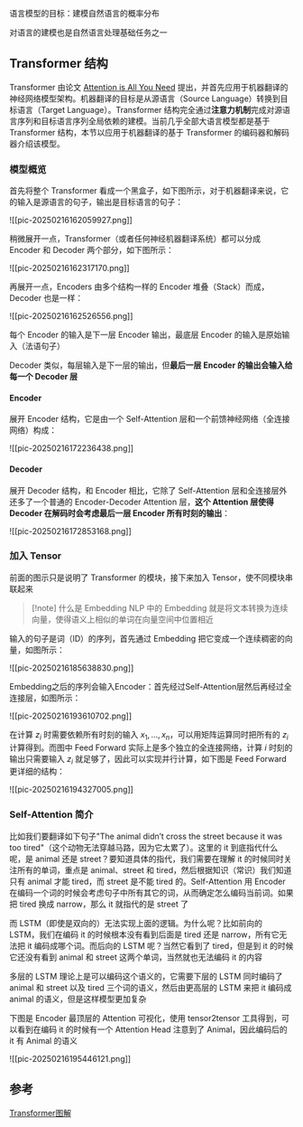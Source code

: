 语言模型的目标：建模自然语言的概率分布

对语言的建模也是自然语言处理基础任务之一

## Transformer 结构

Transformer 由论文 [Attention is All You Need](https://arxiv.org/abs/1706.03762) 提出，并首先应用于机器翻译的神经网络模型架构。机器翻译的目标是从源语言（Source Language）转换到目标语言（Target Language）。Transformer 结构完全通过**注意力机制**完成对源语言序列和目标语言序列全局依赖的建模。当前几乎全部大语言模型都是基于 Transformer 结构，本节以应用于机器翻译的基于 Transformer 的编码器和解码器介绍该模型。

### 模型概览

首先将整个 Transformer 看成一个黑盒子，如下图所示，对于机器翻译来说，它的输入是源语言的句子，输出是目标语言的句子：

![[pic-20250216162059927.png]]

稍微展开一点，Transformer（或者任何神经机器翻译系统）都可以分成 Encoder 和 Decoder 两个部分，如下图所示：

![[pic-20250216162317170.png]]

再展开一点，Encoders 由多个结构一样的 Encoder 堆叠（Stack）而成，Decoder 也是一样：

![[pic-20250216162526556.png]]

每个 Encoder 的输入是下一层 Encoder 输出，最底层 Encoder 的输入是原始输入（法语句子）

Decoder 类似，每层输入是下一层的输出，但**最后一层 Encoder 的输出会输入给每一个 Decoder 层**

#### Encoder

展开 Encoder 结构，它是由一个 Self-Attention 层和一个前馈神经网络（全连接网络）构成：

![[pic-20250216172236438.png]]

#### Decoder

展开 Decoder 结构，和 Encoder 相比，它除了 Self-Attention 层和全连接层外还多了一个普通的 Encoder-Decoder Attention 层，**这个 Attention 层使得 Decoder 在解码时会考虑最后一层 Encoder 所有时刻的输出**：

![[pic-20250216172853168.png]]

### 加入 Tensor

前面的图示只是说明了 Transformer 的模块，接下来加入 Tensor，使不同模块串联起来

> [!note] 什么是 Embedding
> NLP 中的 Embedding 就是将文本转换为连续向量，使得语义上相似的单词在向量空间中位置相近

输入的句子是词（ID）的序列，首先通过 Embedding 把它变成一个连续稠密的向量，如图所示：

![[pic-20250216185638830.png]]

Embedding之后的序列会输入Encoder：首先经过Self-Attention层然后再经过全连接层，如图所示：

![[pic-20250216193610702.png]]

在计算 $z_{i}$ 时需要依赖所有时刻的输入 $x_{1},\dots,x_{n}$，可以用矩阵运算同时把所有的 $z_{i}$ 计算得到。而图中 Feed Forward 实际上是多个独立的全连接网络，计算 $i$ 时刻的输出只需要输入 $z_{i}$ 就足够了，因此可以实现并行计算，如下图是 Feed Forward 更详细的结构：

![[pic-20250216194327005.png]]

### Self-Attention 简介 

比如我们要翻译如下句子"The animal didn’t cross the street because it was too tired"（这个动物无法穿越马路，因为它太累了）。这里的 it 到底指代什么呢，是 animal 还是 street？要知道具体的指代，我们需要在理解 it 的时候同时关注所有的单词，重点是 animal、street 和 tired，然后根据知识（常识）我们知道只有 animal 才能 tired，而 street 是不能 tired 的。Self-Attention 用 Encoder 在编码一个词的时候会考虑句子中所有其它的词，从而确定怎么编码当前词。如果把 tired 换成 narrow，那么 it 就指代的是 street 了

而 LSTM（即使是双向的）无法实现上面的逻辑。为什么呢？比如前向的 LSTM，我们在编码 it 的时候根本没有看到后面是 tired 还是 narrow，所有它无法把 it 编码成哪个词。而后向的 LSTM 呢？当然它看到了 tired，但是到 it 的时候它还没有看到 animal 和 street 这两个单词，当然就也无法编码 it 的内容

多层的 LSTM 理论上是可以编码这个语义的，它需要下层的 LSTM 同时编码了 animal 和 street 以及 tired 三个词的语义，然后由更高层的 LSTM 来把 it 编码成 animal 的语义，但是这样模型更加复杂

下图是 Encoder 最顶层的 Attention 可视化，使用 tensor2tensor 工具得到，可以看到在编码 it 的时候有一个 Attention Head 注意到了 Animal，因此编码后的 it 有 Animal 的语义

![[pic-20250216195446121.png]]



## 参考

[Transformer图解](https://fancyerii.github.io/2019/03/09/transformer-illustrated/)